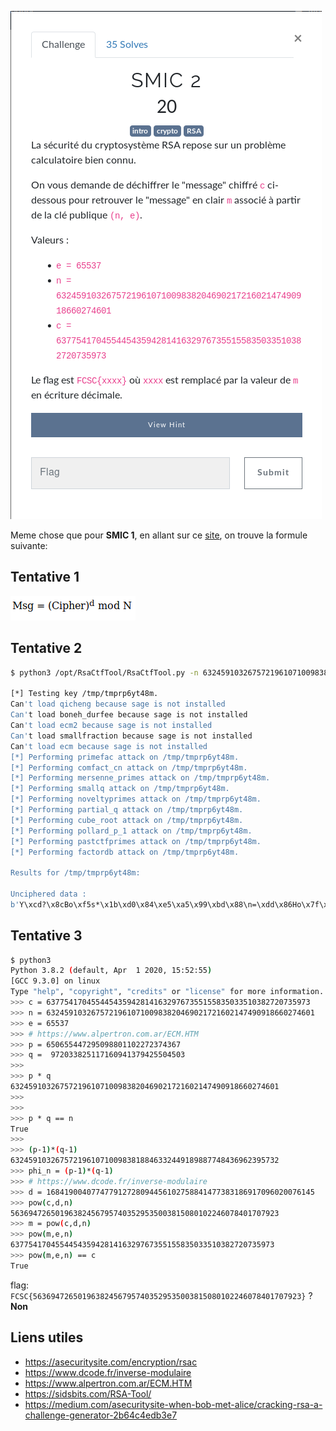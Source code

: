 ![enonce](images/enonce.png)

Meme chose que pour **SMIC 1**, en allant sur ce [site](https://www.cs.drexel.edu/~jpopyack/IntroCS/HW/RSAWorksheet.html), on trouve la formule suivante:

## Tentative 1

![formule](images/formule.png)

## Tentative 2

```bash
$ python3 /opt/RsaCtfTool/RsaCtfTool.py -n 632459103267572196107100983820469021721602147490918660274601 -e 65537 --uncipher 63775417045544543594281416329767355155835033510382720735973

[*] Testing key /tmp/tmprp6yt48m.
Can't load qicheng because sage is not installed
Can't load boneh_durfee because sage is not installed
Can't load ecm2 because sage is not installed
Can't load smallfraction because sage is not installed
Can't load ecm because sage is not installed
[*] Performing primefac attack on /tmp/tmprp6yt48m.
[*] Performing comfact_cn attack on /tmp/tmprp6yt48m.
[*] Performing mersenne_primes attack on /tmp/tmprp6yt48m.
[*] Performing smallq attack on /tmp/tmprp6yt48m.
[*] Performing noveltyprimes attack on /tmp/tmprp6yt48m.
[*] Performing partial_q attack on /tmp/tmprp6yt48m.
[*] Performing cube_root attack on /tmp/tmprp6yt48m.
[*] Performing pollard_p_1 attack on /tmp/tmprp6yt48m.
[*] Performing pastctfprimes attack on /tmp/tmprp6yt48m.
[*] Performing factordb attack on /tmp/tmprp6yt48m.

Results for /tmp/tmprp6yt48m:

Unciphered data :
b'Y\xcd?\x8cBo\xf5s*\x1b\xd0\x84\xe5\xa5\x99\xbd\x88\n=\xdd\x86Ho\x7f\x93'
```

## Tentative 3

```bash
$ python3
Python 3.8.2 (default, Apr  1 2020, 15:52:55) 
[GCC 9.3.0] on linux
Type "help", "copyright", "credits" or "license" for more information.
>>> c = 63775417045544543594281416329767355155835033510382720735973
>>> n = 632459103267572196107100983820469021721602147490918660274601
>>> e = 65537
>>> # https://www.alpertron.com.ar/ECM.HTM
>>> p = 650655447295098801102272374367
>>> q =  972033825117160941379425504503
>>> 
>>> p * q
632459103267572196107100983820469021721602147490918660274601
>>> 
>>> 
>>> p * q == n
True
>>> 
>>> (p-1)*(q-1)
632459103267572196107100983818846332449189887748436962395732
>>> phi_n = (p-1)*(q-1)
>>> # https://www.dcode.fr/inverse-modulaire
>>> d = 168419004077477912728094456102758841477383186917096020076145
>>> pow(c,d,n)
563694726501963824567957403529535003815080102246078401707923
>>> m = pow(c,d,n)
>>> pow(m,e,n)
63775417045544543594281416329767355155835033510382720735973
>>> pow(m,e,n) == c
True
```
flag: `FCSC{563694726501963824567957403529535003815080102246078401707923}` ? **Non**

## Liens utiles

- https://asecuritysite.com/encryption/rsac
- https://www.dcode.fr/inverse-modulaire
- https://www.alpertron.com.ar/ECM.HTM
- https://sidsbits.com/RSA-Tool/
- https://medium.com/asecuritysite-when-bob-met-alice/cracking-rsa-a-challenge-generator-2b64c4edb3e7